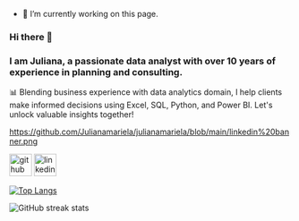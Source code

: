 - 🔭 I’m currently working on this page. 

### Hi there 👋

### I am Juliana, a passionate data analyst with over 10 years of experience in planning and consulting. 

📊 Blending business experience with data analytics domain, I help clients make informed decisions using Excel, SQL, Python, and Power BI. Let's unlock valuable insights together!

https://github.com/Julianamariela/julianamariela/blob/main/linkedin%20banner.png

[<img src='https://cdn.jsdelivr.net/npm/simple-icons@3.0.1/icons/github.svg' alt='github' height='40'>](https://github.com/julianamariela)  [<img src='https://cdn.jsdelivr.net/npm/simple-icons@3.0.1/icons/linkedin.svg' alt='linkedin' height='40'>](https://www.linkedin.com/in/julianamariela/)  

[![Top Langs](https://github-readme-stats.vercel.app/api/top-langs/?username=julianamariela)](https://github.com/anuraghazra/github-readme-stats)

![GitHub streak stats](https://streak-stats.demolab.com/?user=julianamariela)  



